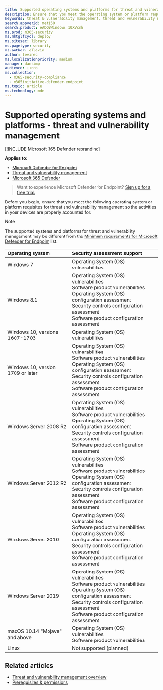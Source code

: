 ```yaml
---
title: Supported operating systems and platforms for threat and vulnerability management
description: Ensure that you meet the operating system or platform requisites for threat and vulnerability management, so the activities in your all devices are properly accounted for.
keywords: threat & vulnerability management, threat and vulnerability management, operating system, platform requirements, prerequisites, mdatp-tvm supported os, mdatp-tvm,
search.appverid: met150
search.product: eADQiWindows 10XVcnh
ms.prod: m365-security
ms.mktglfcycl: deploy
ms.sitesec: library
ms.pagetype: security
ms.author: ellevin
author: levinec
ms.localizationpriority: medium
manager: dansimp
audience: ITPro
ms.collection: 
  - m365-security-compliance
  - m365initiative-defender-endpoint
ms.topic: article
ms.technology: mde
---
```

# Supported operating systems and platforms - threat and vulnerability management

[!INCLUDE [Microsoft 365 Defender rebranding](../../includes/microsoft-defender.md)]

**Applies to:**

- [Microsoft Defender for Endpoint](https://go.microsoft.com/fwlink/p/?linkid=2154037)
- [Threat and vulnerability management](next-gen-threat-and-vuln-mgt.md)
- [Microsoft 365 Defender](https://go.microsoft.com/fwlink/?linkid=2118804)

>Want to experience Microsoft Defender for Endpoint? [Sign up for a free trial.](https://www.microsoft.com/microsoft-365/windows/microsoft-defender-atp?ocid=docs-wdatp-portaloverview-abovefoldlink)

Before you begin, ensure that you meet the following operating system or platform requisites for threat and vulnerability management so the activities in your devices are properly accounted for.

>[!NOTE]
>The supported systems and platforms for threat and vulnerability management may be different from the [Minimum requirements for Microsoft Defender for Endpoint](minimum-requirements.md) list.

Operating system | Security assessment support
:---|:---
Windows 7 | Operating System (OS) vulnerabilities
Windows 8.1 | Operating System (OS) vulnerabilities<br/>Software product vulnerabilities<br/>Operating System (OS) configuration assessment<br/>Security controls configuration assessment<br/>Software product configuration assessment |
Windows 10, versions 1607-1703 | Operating System (OS) vulnerabilities
Windows 10, version 1709 or later |Operating System (OS) vulnerabilities<br/>Software product vulnerabilities<br/>Operating System (OS) configuration assessment<br/>Security controls configuration assessment<br/>Software product configuration assessment
Windows Server 2008 R2 | Operating System (OS) vulnerabilities<br/>Software product vulnerabilities<br/>Operating System (OS) configuration assessment<br/>Security controls configuration assessment<br/>Software product configuration assessment
Windows Server 2012 R2 | Operating System (OS) vulnerabilities<br/>Software product vulnerabilities<br/>Operating System (OS) configuration assessment<br/>Security controls configuration assessment<br/>Software product configuration assessment
Windows Server 2016 | Operating System (OS) vulnerabilities<br/>Software product vulnerabilities<br/>Operating System (OS) configuration assessment<br/>Security controls configuration assessment<br/>Software product configuration assessment
Windows Server 2019 | Operating System (OS) vulnerabilities<br/>Software product vulnerabilities<br/>Operating System (OS) configuration assessment<br/>Security controls configuration assessment<br/>Software product configuration assessment
macOS 10.14 "Mojave" and above | Operating System (OS) vulnerabilities<br/>Software product vulnerabilities 
Linux | Not supported (planned)

## Related articles

- [Threat and vulnerability management overview](next-gen-threat-and-vuln-mgt.md)
- [Prerequisites & permissions](tvm-prerequisites.md)
